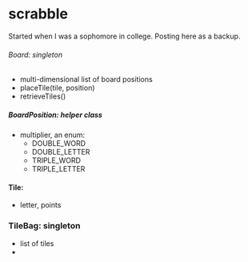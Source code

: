 scrabble
========

Started when I was a sophomore in college.  Posting here as a backup.  


###### Board: singleton 
- multi-dimensional list of board positions
- placeTile(tile, position)
- retrieveTiles()


##### BoardPosition: helper class
- multiplier, an enum: 
	- DOUBLE_WORD 
	- DOUBLE_LETTER
	- TRIPLE_WORD
	- TRIPLE_LETTER



#### Tile:
- letter, points


### TileBag: singleton
- list of tiles
- 
